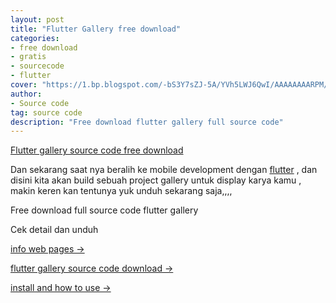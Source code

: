 ```yaml
---
layout: post
title: "Flutter Gallery free download"
categories: 
- free download
- gratis
- sourcecode
- flutter
cover: "https://1.bp.blogspot.com/-bS3Y7sZJ-5A/YVh5LWJ6QwI/AAAAAAAARPM/HY5J2IN-FjEa81iBrB3HIcs3Aytf4OgxwCLcBGAsYHQ/s533/free%2Bdownload%2Bflutter%2Bsource%2Bcode%2Bgallery%2B%25284%2529.png"
author:
- Source code
tag: source code
description: "Free download flutter gallery full source code"
---
```

[Flutter gallery source code free download]({{page.url}}) 

Dan sekarang saat nya beralih ke mobile development dengan [flutter](https://flutter.dev/) , dan disini kita akan build sebuah project gallery untuk display karya kamu , makin keren kan tentunya yuk unduh sekarang saja,,,, 


Free download full source code flutter gallery

Cek detail dan unduh 

[info web pages →](https://mesinkasir.github.io/fluttergalerytemplate/)

[flutter gallery source code download →](https://github.com/mesinkasir/fluttergalerytemplate)

[install and how to use →](https://www.hockeycomputindo.com/2021/10/free-download-flutter-template-gallery.html)
